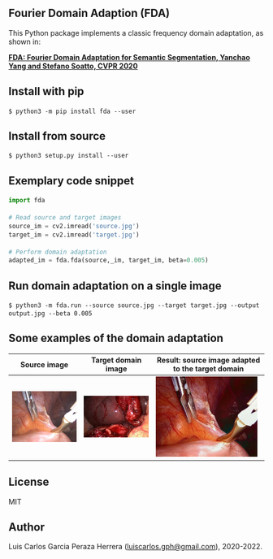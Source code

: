 Fourier Domain Adaption (FDA)
-----------------------------

This Python package implements a classic frequency domain adaptation, as shown in: 

 [**FDA: Fourier Domain Adaptation for Semantic Segmentation, Yanchao Yang and Stefano Soatto, CVPR 2020**](https://arxiv.org/abs/2004.05498)


Install with pip
----------------

```
$ python3 -m pip install fda --user
```


Install from source
-------------------

```
$ python3 setup.py install --user
```


Exemplary code snippet
----------------------

```python
import fda

# Read source and target images
source_im = cv2.imread('source.jpg')
target_im = cv2.imread('target.jpg')

# Perform domain adaptation
adapted_im = fda.fda(source,_im, target_im, beta=0.005)
```


Run domain adaptation on a single image
---------------------------------------

```
$ python3 -m fda.run --source source.jpg --target target.jpg --output output.jpg --beta 0.005
```


Some examples of the domain adaptation
--------------------------------------

| Source image | Target domain image | Result: source image adapted to the target domain |
| ------------ | ------------------- | ------------------------------------------------- |
| <img src="https://github.com/luiscarlosgph/fourier-domain-adaptation/blob/main/images/source1.jpg?raw=true" width=200> | <img src="https://github.com/luiscarlosgph/fourier-domain-adaptation/blob/main/images/target1.jpg?raw=true" width=200>           | <img src="https://github.com/luiscarlosgph/fourier-domain-adaptation/blob/main/images/output1.jpg?raw=true" width=200>

License
-------

MIT


Author
------

Luis Carlos Garcia Peraza Herrera (luiscarlos.gph@gmail.com), 2020-2022.


